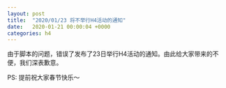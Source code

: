 ```yaml
---
layout: post
title:  "2020/01/23 将不举行H4活动的通知"
date:   2020-01-21 00:00:04 +0000
categories: h4
---
```

由于脚本的问题，错误了发布了23日举行H4活动的通知。由此给大家带来的不便，我们深表歉意。

PS: 提前祝大家春节快乐～

